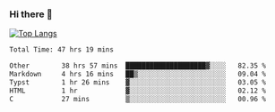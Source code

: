 ### Hi there 👋

[![Top Langs](https://github-readme-stats.vercel.app/api/top-langs/?username=Lslightly&layout=compact)](https://github.com/anuraghazra/github-readme-stats)

<!--START_SECTION:waka-->

```txt
Total Time: 47 hrs 19 mins

Other        38 hrs 57 mins  ████████████████████▓░░░░   82.35 %
Markdown     4 hrs 16 mins   ██▒░░░░░░░░░░░░░░░░░░░░░░   09.04 %
Typst        1 hr 26 mins    ▓░░░░░░░░░░░░░░░░░░░░░░░░   03.05 %
HTML         1 hr            ▓░░░░░░░░░░░░░░░░░░░░░░░░   02.12 %
C            27 mins         ▒░░░░░░░░░░░░░░░░░░░░░░░░   00.96 %
```

<!--END_SECTION:waka-->

